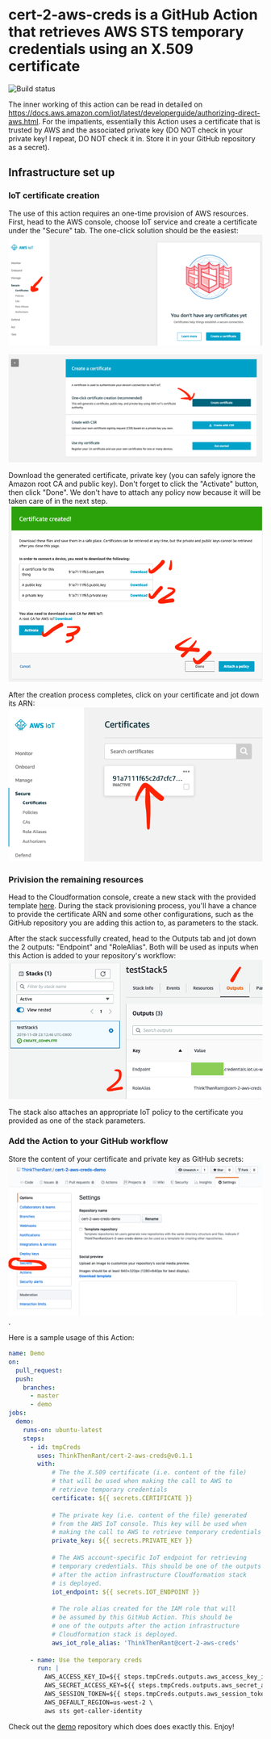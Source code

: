 # cert-2-aws-creds is a GitHub Action that retrieves AWS STS temporary credentials using an X.509 certificate
![Build status](https://github.com/ThinkThenRant/cert-2-aws-creds/workflows/UnitAndE2ETests/badge.svg "Status")

The inner working of this action can be read in detailed on https://docs.aws.amazon.com/iot/latest/developerguide/authorizing-direct-aws.html. For the impatients, essentially
this Action uses a certificate that is trusted by AWS and the associated private key (DO NOT check in your private key! I repeat, DO NOT check it in. Store it in your GitHub repository as a secret).

## Infrastructure set up
### IoT certificate creation
The use of this action requires an one-time provision of AWS resources. First, head to the AWS console, choose IoT service and create a certificate under the "Secure" tab. The one-click solution should be the easiest:
![IoT Secure tab](imgs/iot_cert_creation_1.png)

![IoT 1-click certificate creation](imgs/iot_cert_creation_2.png)

Download the generated certificate, private key (you can safely ignore the Amazon root CA and public key). Don't forget to click the "Activate" button, then click "Done". We don't have to attach any policy now because it will be taken care of in the next step.
![IoT cert download](imgs/iot_cert_creation_3.png)


After the creation process completes, click on your certificate and jot down its ARN:
![IoT cert ARN](imgs/iot_cert_creation_4.png)

### Privision the remaining resources
Head to the Cloudformation console, create a new stack with the provided template [here](action_infrastructure/cloudformation.yml). During the stack provisioning process, you'll have a chance to provide the certificate ARN and some other configurations, such as the GitHub repository you are adding this action to, as parameters to the stack.

After the stack successfully created, head to the Outputs tab and jot down the 2 outputs: "Endpoint" and "RoleAlias". Both will be used as inputs when this Action is added to your repository's workflow:
![CFN stack](imgs/cfn_stack.png)

The stack also attaches an appropriate IoT policy to the certificate you provided as one of the stack parameters.

### Add the Action to your GitHub workflow
Store the content of your certificate and private key as GitHub secrets:
![GitHub secrets](imgs/GitHub_secrets.png).

Here is a sample usage of this Action:
```yaml
name: Demo
on:
  pull_request:
  push:
    branches:
      - master
      - demo
jobs:
  demo:
    runs-on: ubuntu-latest
    steps:
      - id: tmpCreds
        uses: ThinkThenRant/cert-2-aws-creds@v0.1.1
        with:
            # The the X.509 certificate (i.e. content of the file)
            # that will be used when making the call to AWS to
            # retrieve temporary credentials
            certificate: ${{ secrets.CERTIFICATE }}
            
            # The private key (i.e. content of the file) generated
            # from the AWS IoT console. This key will be used when
            # making the call to AWS to retrieve temporary credentials
            private_key: ${{ secrets.PRIVATE_KEY }}

            # The AWS account-specific IoT endpoint for retrieving
            # temporary credentials. This should be one of the outputs
            # after the action infrastructure Cloudformation stack
            # is deployed.
            iot_endpoint: ${{ secrets.IOT_ENDPOINT }}

            # The role alias created for the IAM role that will
            # be assumed by this GitHub Action. This should be
            # one of the outputs after the action infrastructure
            # Cloudformation stack is deployed.
            aws_iot_role_alias: 'ThinkThenRant@cert-2-aws-creds'
      
      - name: Use the temporary creds
        run: |
          AWS_ACCESS_KEY_ID=${{ steps.tmpCreds.outputs.aws_access_key_id }} \
          AWS_SECRET_ACCESS_KEY=${{ steps.tmpCreds.outputs.aws_secret_access_key }} \
          AWS_SESSION_TOKEN=${{ steps.tmpCreds.outputs.aws_session_token }} \
          AWS_DEFAULT_REGION=us-west-2 \
          aws sts get-caller-identity
```

Check out the [demo](https://github.com/ThinkThenRant/cert-2-aws-creds-demo) repository which does does exactly this. Enjoy!
